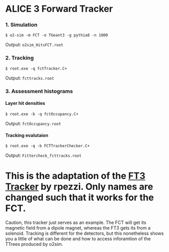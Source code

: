 # ALICE 3 Forward Tracker

### 1. Simulation

`$ o2-sim -m FCT -e TGeant3 -g pythia8 -n 1000`

Output: `o2sim_HitsFCT.root`

### 2. Tracking
`$ root.exe -q fctTracker.C+`

Output: `fcttracks.root`

### 3. Assessment histograms
#### Layer hit densities

`$ root.exe -b -q fctOccupancy.C+`

Output: `fctOccupancy.root`

#### Tracking evalutaion
`$ root.exe -q -b FCTTrackerChecker.C+`

Output: `Fittercheck_fcttracks.root`

# This is the adaptation of the [FT3 Tracker](https://github.com/rpezzi/ft3tracker) by rpezzi. Only names are changed such that it works for the FCT.

Caution, this tracker just serves as an example. The FCT will get its magnetic field from a dipole magnet, whereas the FT3 gets its from a solenoid. Tracking is different for the detectors, but this nonetheless shows you a little of what can be done and how to access inforamtion of the TTrees produced by o2sim.
